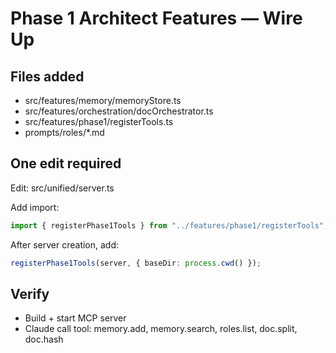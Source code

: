 # Phase 1 Architect Features — Wire Up

## Files added
- src/features/memory/memoryStore.ts
- src/features/orchestration/docOrchestrator.ts
- src/features/phase1/registerTools.ts
- prompts/roles/*.md

## One edit required

Edit: src/unified/server.ts

Add import:
```ts
import { registerPhase1Tools } from "../features/phase1/registerTools";
```

After server creation, add:
```ts
registerPhase1Tools(server, { baseDir: process.cwd() });
```

## Verify
- Build + start MCP server
- Claude call tool: memory.add, memory.search, roles.list, doc.split, doc.hash
